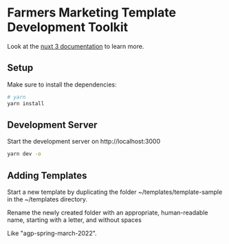 # Farmers Marketing Template Development Toolkit

Look at the [nuxt 3 documentation](https://v3.nuxtjs.org) to learn more.

## Setup

Make sure to install the dependencies:

```bash
# yarn
yarn install
```

## Development Server

Start the development server on http://localhost:3000

```bash
yarn dev -o
```

## Adding Templates

Start a new template by duplicating the folder ~/templates/template-sample in the ~/templates directory.

Rename the newly created folder with an appropriate, human-readable name, starting with a letter, and without spaces

Like "agp-spring-march-2022".

